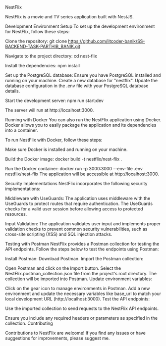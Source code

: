 NestFlix

NestFlix is a movie and TV series application built with NestJS.

Development Environment Setup
To set up the development environment for NestFlix, follow these steps:

Clone the repository:
git clone <https://github.com/litcoder-banik/SS-BACKEND-TASK-PARTHIB_BANIK.git>

Navigate to the project directory:
cd nest-flix

Install the dependencies:
npm install

Set up the PostgreSQL database:
Ensure you have PostgreSQL installed and running on your machine.
Create a new database for "nestflix".
Update the database configuration in the .env file with your PostgreSQL database details.

Start the development server:
npm run start:dev

The server will run at http://localhost:3000.

Running with Docker
You can also run the NestFlix application using Docker. Docker allows you to easily package the application and its dependencies into a container.

To run NestFlix with Docker, follow these steps:

Make sure Docker is installed and running on your machine.

Build the Docker image:
docker build -t nestflix/nest-flix .

Run the Docker container:
docker run -p 3000:3000 --env-file .env nestflix/nest-flix
The application will be accessible at http://localhost:3000.

Security Implementations
NestFlix incorporates the following security implementations:

Middleware with UseGuards: The application uses middleware with the UseGuards to protect routes that require authentication. The UseGuards checks for a valid user session before allowing access to protected resources.

Input Validation: The application validates user input and implements proper validation checks to prevent common security vulnerabilities, such as cross-site scripting (XSS) and SQL injection attacks.

Testing with Postman
NestFlix provides a Postman collection for testing the API endpoints. Follow the steps below to test the endpoints using Postman:

Install Postman: Download Postman.
Import the Postman collection:

Open Postman and click on the Import button.
Select the NestFlix.postman_collection.json file from the project's root directory.
The collection will be imported into Postman.
Update environment variables:

Click on the gear icon to manage environments in Postman.
Add a new environment and update the necessary variables like base_url to match your local development URL (http://localhost:3000).
Test the API endpoints:

Use the imported collection to send requests to the NestFlix API endpoints.

Ensure you include any required headers or parameters as specified in the collection.
Contributing

Contributions to NestFlix are welcome! If you find any issues or have suggestions for improvements, please suggest me.